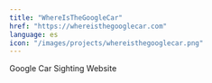 ```yaml
---
title: "WhereIsTheGoogleCar"
href: "https://whereisthegooglecar.com"
language: es
icon: "/images/projects/whereisthegooglecar.png"
---
```


Google Car Sighting Website
